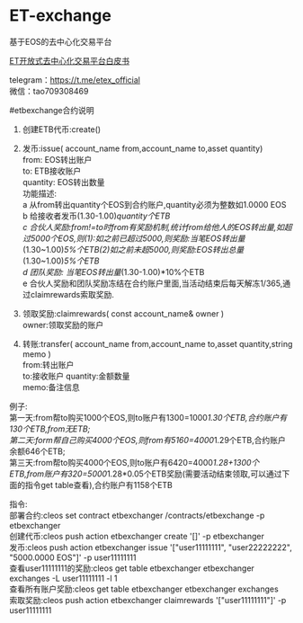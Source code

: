 # ET-exchange
基于EOS的去中心化交易平台<br>

[ET开放式去中心化交易平台白皮书](https://github.com/eostoken/ET-exchange/blob/master/WhitePaper.md)

telegram：https://t.me/etex_official <br>
微信：tao709308469


#etbexchange合约说明
1. 创建ETB代币:create() 

2. 发币:issue( account_name from,account_name to,asset quantity)     
from: EOS转出账户   
to: ETB接收账户     
quantity: EOS转出数量   
功能描述:   
a 从from转出quantity个EOS到合约账户,quantity必须为整数如1.0000 EOS   
b 给接收者发币(1.30-1.00)*quantity个ETB    
c 合伙人奖励:from!=to时from有奖励机制,统计from给他人的EOS转出量,如超过5000个EOS,则(1):如之前已超过5000,则奖励:当笔EOS转出量*(1.30~1.00)*5%个ETB(2)如之前未超5000,则奖励:EOS转出总量*(1.30~1.00)*5%个ETB  
d 团队奖励: 当笔EOS转出量*(1.30-1.00)*10%个ETB    
e 合伙人奖励和团队奖励冻结在合约账户里面,当活动结束后每天解冻1/365,通过claimrewards索取奖励.

3. 领取奖励:claimrewards( const account_name& owner )   
owner:领取奖励的账户

4. 转账:transfer( account_name from,account_name to,asset quantity,string memo )  
from:转出账户   
to:接收账户 
quantity:金额数量   
memo:备注信息


例子:     
第一天:from帮to购买1000个EOS,则to账户有1300=1000*1.30个ETB,合约账户有130个ETB,from无ETB;     
第二天:form帮自己购买4000个EOS,则from有5160=4000*1.29个ETB,合约账户余额646个ETB;     
第三天:from帮to购买4000个EOS,则to账户有6420=4000*1.28+1300个ETB,from账户有320=5000*1.28*0.05个ETB奖励(需要活动结束领取,可以通过下面的指令get table查看),合约账户有1158个ETB

     
指令:     
部署合约:cleos set contract etbexchanger /contracts/etbexchange -p etbexchanger          
创建代币:cleos push action etbexchanger create '[]' -p etbexchanger             
发币:cleos push action etbexchanger issue '["user11111111", "user22222222", "5000.0000 EOS"]' -p user11111111     
查看user11111111的奖励:cleos get table etbexchanger etbexchanger exchanges -L user11111111 -l 1      
查看所有账户奖励:cleos get table etbexchanger etbexchanger exchanges        
索取奖励:cleos push action etbexchanger claimrewards '["user11111111"]' -p user11111111             
